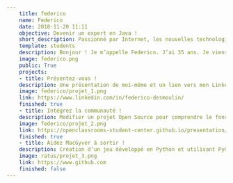 ```yaml
---
    title: federico
    name: Federico
    date: 2018-11-20 11:11
    objective: Devenir un expert en Java !
    short_description: Passionné par Internet, les nouvelles technologies et surtout de 3D.
    template: students
    description: Bonjour ! Je m’appelle Federico. J’ai 35 ans. Je viens de commencer une formation de « développeur d’applications - Java » avec OpenClassrooms. Titulaire d’un Diplôme National d’Arts Plastiques obtenu à l’Ecole Supérieure d’Art et de Communication de Cambrai et photographe, je souhaite diversifier ma formation. Très heureux d’intégrer la communauté, je souhaite à tous les autres étudiants bonne chance !
    image: federico.png
    public: True
    projects:
    - title: Présentez-vous !
    description: Une présentation de moi-même et un lien vers mon LinkedIn.
    image: federico/projet_1.png
    link: https://www.linkedin.com/in/federico-desmoulin/
    finished: true
    - title: Intégrez la communauté !
    description: Modifier un projet Open Source pour comprendre le fonctionnement de Git, de Github et des pull requests.
    image: federico/projet_2.png
    link: https://openclassrooms-student-center.github.io/presentation/students/federico.html
    finished: true
    - title: Aidez MacGyver à sortir !
    description: Création d’un jeu développé en Python et utilisant PyGame.
    image: ratus/projet_3.png
    link: https://www.github.com
    finished: false
---
```

